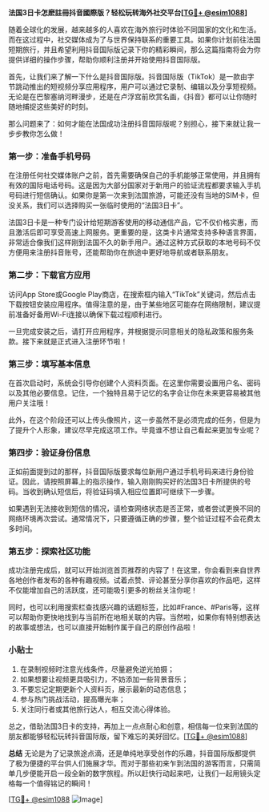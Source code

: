 **法国3日卡怎麽註冊抖音國際版？轻松玩转海外社交平台[[TG💪+ @esim1088](https://t.me/s/esim1088)]**

随着全球化的发展，越来越多的人喜欢在海外旅行时体验不同国家的文化和生活。而在这过程中，社交媒体成为了与世界保持联系的重要工具。如果你计划前往法国短期旅行，并且希望利用抖音国际版记录下你的精彩瞬间，那么这篇指南将会为你提供详细的操作步骤，帮助你顺利注册并开始使用抖音国际版。

首先，让我们来了解一下什么是抖音国际版。抖音国际版（TikTok）是一款由字节跳动推出的短视频分享应用程序，用户可以通过它录制、编辑以及分享短视频。无论是在巴黎塞纳河畔漫步，还是在卢浮宫前欣赏名画，《抖音》都可以让你随时随地捕捉这些美好的时刻。

那么问题来了：如何才能在法国成功注册抖音国际版呢？别担心，接下来就让我一步步教你怎么做！

### 第一步：准备手机号码
在注册任何社交媒体账户之前，首先需要确保自己的手机能够正常使用，并且拥有有效的国际电话号码。这是因为大部分国家对于新用户的验证流程都要求输入手机号码进行短信确认。如果你是第一次来到法国旅游，可能还没有当地的SIM卡，但没关系，我们可以选择购买一张临时使用的“法国3日卡”。

法国3日卡是一种专门设计给短期游客使用的移动通信产品，它不仅价格实惠，而且激活后即可享受高速上网服务。更重要的是，这类卡片通常支持多种语言界面，非常适合像我们这样刚到法国不久的新手用户。通过这种方式获取的本地号码不仅方便用来注册抖音账号，还能帮助你在旅途中更好地导航或者联系朋友。

### 第二步：下载官方应用
访问App Store或Google Play商店，在搜索框内输入“TikTok”关键词，然后点击下载按钮安装应用程序。值得注意的是，由于某些地区可能存在网络限制，建议提前准备好备用Wi-Fi连接以确保下载过程顺利进行。

一旦完成安装之后，请打开应用程序，并根据提示同意相关的隐私政策和服务条款。接下来就是正式进入注册环节啦！

### 第三步：填写基本信息
在首次启动时，系统会引导你创建个人资料页面。在这里你需要设置用户名、密码以及其他必要信息。记住，一个独特且易于记忆的名字会让你在未来更容易被其他用户关注哦！

此外，在这个阶段还可以上传头像照片，这一步虽然不是必须完成的任务，但是为了提升个人形象，建议尽早完成这项工作。毕竟谁不想让自己看起来更加专业呢？

### 第四步：验证身份信息
正如前面提到过的那样，抖音国际版要求每位新用户通过手机号码来进行身份验证。因此，请按照屏幕上的指示操作，输入刚刚购买好的法国3日卡所提供的号码。当收到确认短信后，将验证码填入相应位置即可继续下一步骤。

如果遇到无法接收到短信的情况，请检查网络状态是否正常，或者尝试更换不同的网络环境再次尝试。通常情况下，只要遵循正确的步骤，整个验证过程不会花费太多时间。

### 第五步：探索社区功能
成功注册完成后，就可以开始浏览首页推荐的内容了！在这里，你会看到来自世界各地创作者发布的各种有趣视频。试着点赞、评论甚至分享你喜欢的作品吧，这样不仅能增加自己的活跃度，还可能吸引更多的粉丝关注你呢！

同时，也可以利用搜索栏查找感兴趣的话题标签，比如#France、#Paris等，这样可以帮助你更快地找到与当前所在地相关联的内容。当然啦，如果你有特别想表达的故事或想法，也可以直接开始制作属于自己的原创作品啦！

### 小贴士
1. 在录制视频时注意光线条件，尽量避免逆光拍摄；
2. 如果想要让视频更具吸引力，不妨添加一些背景音乐；
3. 不要忘记定期更新个人资料页，展示最新的动态信息；
4. 参与热门挑战活动，提高曝光率；
5. 关注同行者或其他旅行达人，相互交流心得体验。

总之，借助法国3日卡的支持，再加上一点点耐心和创意，相信每一位来到法国的朋友都能够轻松玩转抖音国际版，留下难忘的美好回忆。[[TG💪+ @esim1088](https://t.me/s/esim1088)]

**总结**
无论是为了记录旅途点滴，还是单纯地享受创作的乐趣，抖音国际版都提供了极为便捷的平台供人们施展才华。而对于那些初来乍到法国的游客而言，只需简单几步便能开启一段全新的数字旅程。所以赶快行动起来吧，让我们一起用镜头定格每一个值得铭记的瞬间！

[[TG💪+ @esim1088](https://t.me/s/esim1088) ![Image](https://i.postimg.cc/4NQfJmqS/Snipaste-2025-05-13-00-14-12.png)]
